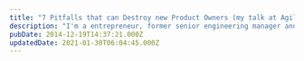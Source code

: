 ```yaml
---
title: "7 Pitfalls that can Destroy new Product Owners (my talk at Agile by Example 2014)"
description: "I'm a entrepreneur, former senior engineering manager and agile coach helping software people do better. I'm most interested in action-oriented professional development."
pubDate: 2014-12-19T14:37:21.000Z
updatedDate: 2021-01-30T06:04:45.000Z
---
```

